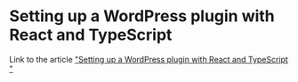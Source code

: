 # Setting up a WordPress plugin with React and TypeScript

Link to the article ["Setting up a WordPress plugin with React and TypeScript
"](https://serhii.io/posts/setting-up-a-wordpress-plugin-with-react-and-typescript)
